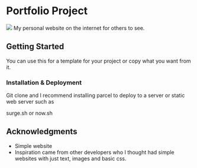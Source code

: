 # Portfolio Project

![](http://www.mediafire.com/convkey/2696/479197tgnb7zo5wzg.jpg?size_id=6)
My personal website on the internet for others to see.

## Getting Started

You can use this for a template for your project or copy what you want from it.

### Installation & Deployment

Git clone and I recommend installing parcel to deploy to a server
or static web server such as

surge.sh
or now.sh

## Acknowledgments

* Simple website
* Inspiration came from other developers who I thought had simple websites with just text, images and basic css.
